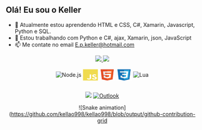 ## Olá! Eu sou o Keller

- 👀 Atualmente estou aprendendo HTML e CSS, C#, Xamarin, Javascript, Python e SQL.
- 🌱 Estou trabalhando com Python e C#, ajax, Xamarin, json, JavaScript
- 📫 Me contate no email E.p.keller@hotmail.com


<div align="center">
  <a href="https://github.com/kellao998">
    <img height="149em" src="https://github-readme-stats.vercel.app/api?username=kellao998&show_icons=true&theme=dracula&include_all_commits=true&count_private=true"/>
    <img height="149em" src="https://github-readme-stats.vercel.app/api/top-langs/?username=kellao998&layout=compact&langs_count=7&theme=dracula"/>
  </a>
</div>

<div style="display: inline_block" align="center"><br>
  <img align="center" alt="Node.js" height="30" width="40" src="https://cdn.jsdelivr.net/gh/devicons/devicon/icons/nodejs/nodejs-original.svg">
  <img align="center" alt="JavaScript" height="30" width="40" src="https://raw.githubusercontent.com/devicons/devicon/master/icons/javascript/javascript-plain.svg">
  <img align="center" alt="HTML" height="30" width="40" src="https://raw.githubusercontent.com/devicons/devicon/master/icons/html5/html5-original.svg">
  <img align="center" alt="CSS" height="30" width="40" src="https://raw.githubusercontent.com/devicons/devicon/master/icons/css3/css3-original.svg">
  <img align="center" alt="Lua" height="30" width="40" src="https://cdn.jsdelivr.net/gh/devicons/devicon/icons/lua/lua-original-wordmark.svg">
</div>

##

<div align="center"> 
  <a href="https://discord.gg/5TRY9pKycE" target="_blank"><img src="https://img.shields.io/badge/Discord-7289DA?style=for-the-badge&logo=discord&logoColor=white" target="_blank"></a> 
  <a href="mailto:e.p.keller@hotmail.com"><img alt="Outlook" src="https://upload.wikimedia.org/wikipedia/commons/thumb/d/df/Microsoft_Office_Outlook_%282018%E2%80%93present%29.svg/512px-Microsoft_Office_Outlook_%282018%E2%80%93present%29.svg.png?20230309112740" width="45" height="40"></a>
 
![Snake animation](https://github.com/kellao998/kellao998/blob/output/github-contribution-grid
